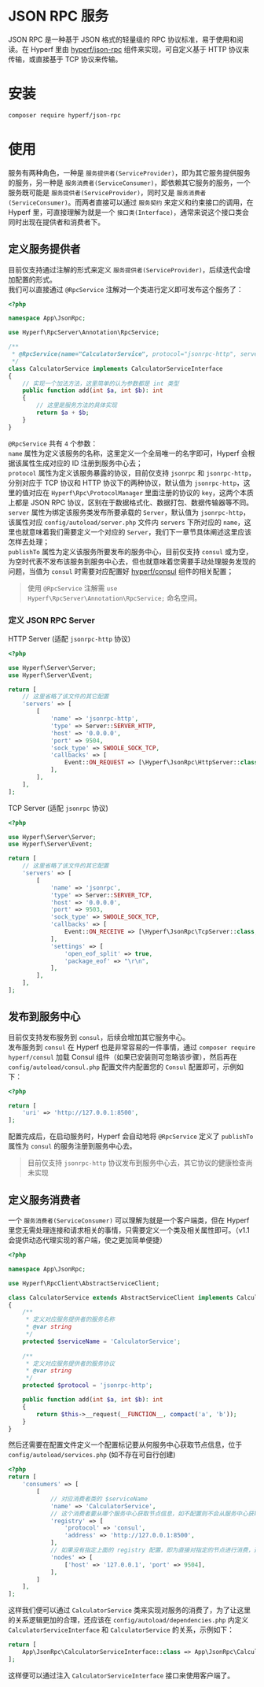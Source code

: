 # JSON RPC 服务

JSON RPC 是一种基于 JSON 格式的轻量级的 RPC 协议标准，易于使用和阅读。在 Hyperf 里由 [hyperf/json-rpc](https://github.com/hyperf-cloud/json-rpc) 组件来实现，可自定义基于 HTTP 协议来传输，或直接基于 TCP 协议来传输。

# 安装

```bash
composer require hyperf/json-rpc
```

# 使用

服务有两种角色，一种是 `服务提供者(ServiceProvider)`，即为其它服务提供服务的服务，另一种是 `服务消费者(ServiceConsumer)`，即依赖其它服务的服务，一个服务既可能是 `服务提供者(ServiceProvider)`，同时又是 `服务消费者(ServiceConsumer)`。而两者直接可以通过 `服务契约` 来定义和约束接口的调用，在 Hyperf 里，可直接理解为就是一个 `接口类(Interface)`，通常来说这个接口类会同时出现在提供者和消费者下。

## 定义服务提供者

目前仅支持通过注解的形式来定义 `服务提供者(ServiceProvider)`，后续迭代会增加配置的形式。   
我们可以直接通过 `@RpcService` 注解对一个类进行定义即可发布这个服务了：

```php
<?php

namespace App\JsonRpc;

use Hyperf\RpcServer\Annotation\RpcService;

/**
 * @RpcService(name="CalculatorService", protocol="jsonrpc-http", server="jsonrpc-http")
 */
class CalculatorService implements CalculatorServiceInterface
{
    // 实现一个加法方法，这里简单的认为参数都是 int 类型
    public function add(int $a, int $b): int
    {
        // 这里是服务方法的具体实现
        return $a + $b;
    }
}
```

`@RpcService` 共有 `4` 个参数：   
`name` 属性为定义该服务的名称，这里定义一个全局唯一的名字即可，Hyperf 会根据该属性生成对应的 ID 注册到服务中心去；   
`protocol` 属性为定义该服务暴露的协议，目前仅支持 `jsonrpc` 和 `jsonrpc-http`，分别对应于 TCP 协议和 HTTP 协议下的两种协议，默认值为 `jsonrpc-http`，这里的值对应在 `Hyperf\Rpc\ProtocolManager` 里面注册的协议的 `key`，这两个本质上都是 JSON RPC 协议，区别在于数据格式化、数据打包、数据传输器等不同。   
`server` 属性为绑定该服务类发布所要承载的 `Server`，默认值为 `jsonrpc-http`，该属性对应 `config/autoload/server.php` 文件内 `servers` 下所对应的 `name`，这里也就意味着我们需要定义一个对应的 `Server`，我们下一章节具体阐述这里应该怎样去处理；   
`publishTo` 属性为定义该服务所要发布的服务中心，目前仅支持 `consul` 或为空，为空时代表不发布该服务到服务中心去，但也就意味着您需要手动处理服务发现的问题，当值为 `consul` 时需要对应配置好 [hyperf/consul](consul.md) 组件的相关配置；

> 使用 `@RpcService` 注解需 `use Hyperf\RpcServer\Annotation\RpcService;` 命名空间。

### 定义 JSON RPC Server

HTTP Server (适配 `jsonrpc-http` 协议)

```php
<?php

use Hyperf\Server\Server;
use Hyperf\Server\Event;

return [
    // 这里省略了该文件的其它配置
    'servers' => [
        [
            'name' => 'jsonrpc-http',
            'type' => Server::SERVER_HTTP,
            'host' => '0.0.0.0',
            'port' => 9504,
            'sock_type' => SWOOLE_SOCK_TCP,
            'callbacks' => [
                Event::ON_REQUEST => [\Hyperf\JsonRpc\HttpServer::class, 'onRequest'],
            ],
        ],
    ],
];
```

TCP Server (适配 `jsonrpc` 协议)

```php
<?php

use Hyperf\Server\Server;
use Hyperf\Server\Event;

return [
    // 这里省略了该文件的其它配置
    'servers' => [
        [
            'name' => 'jsonrpc',
            'type' => Server::SERVER_TCP,
            'host' => '0.0.0.0',
            'port' => 9503,
            'sock_type' => SWOOLE_SOCK_TCP,
            'callbacks' => [
                Event::ON_RECEIVE => [\Hyperf\JsonRpc\TcpServer::class, 'onReceive'],
            ],
            'settings' => [
                'open_eof_split' => true,
                'package_eof' => "\r\n",
            ],
        ],
    ],
];
```

## 发布到服务中心

目前仅支持发布服务到 `consul`，后续会增加其它服务中心。   
发布服务到 `consul` 在 Hyperf 也是非常容易的一件事情，通过 `composer require hyperf/consul` 加载 Consul 组件（如果已安装则可忽略该步骤），然后再在 `config/autoload/consul.php` 配置文件内配置您的 `Consul` 配置即可，示例如下：

```php
<?php

return [
    'uri' => 'http://127.0.0.1:8500',
];
```

配置完成后，在启动服务时，Hyperf 会自动地将 `@RpcService` 定义了 `publishTo` 属性为 `consul` 的服务注册到服务中心去。

> 目前仅支持 `jsonrpc-http` 协议发布到服务中心去，其它协议的健康检查尚未实现

## 定义服务消费者

一个 `服务消费者(ServiceConsumer)` 可以理解为就是一个客户端类，但在 Hyperf 里您无需处理连接和请求相关的事情，只需要定义一个类及相关属性即可。（v1.1会提供动态代理实现的客户端，使之更加简单便捷）

```php
<?php

namespace App\JsonRpc;

use Hyperf\RpcClient\AbstractServiceClient;

class CalculatorService extends AbstractServiceClient implements CalculatorServiceInterface
{
    /**
     * 定义对应服务提供者的服务名称
     * @var string 
     */
    protected $serviceName = 'CalculatorService';
    
    /**
     * 定义对应服务提供者的服务协议
     * @var string 
     */
    protected $protocol = 'jsonrpc-http';

    public function add(int $a, int $b): int
    {
        return $this->__request(__FUNCTION__, compact('a', 'b'));
    }
}
```

然后还需要在配置文件定义一个配置标记要从何服务中心获取节点信息，位于 `config/autoload/services.php` (如不存在可自行创建)

```php
<?php
return [
    'consumers' => [
        [
            // 对应消费者类的 $serviceName
            'name' => 'CalculatorService',
            // 这个消费者要从哪个服务中心获取节点信息，如不配置则不会从服务中心获取节点信息
            'registry' => [
                'protocol' => 'consul',
                'address' => 'http://127.0.0.1:8500',
            ],
            // 如果没有指定上面的 registry 配置，即为直接对指定的节点进行消费，通过下面的 nodes 参数来配置服务提供者的节点信息
            'nodes' => [
                ['host' => '127.0.0.1', 'port' => 9504],
            ],
        ]
    ],
];
```


这样我们便可以通过 `CalculatorService` 类来实现对服务的消费了，为了让这里的关系逻辑更加的合理，还应该在 `config/autoload/dependencies.php` 内定义 `CalculatorServiceInterface` 和 `CalculatorService` 的关系，示例如下：

```php
return [
    App\JsonRpc\CalculatorServiceInterface::class => App\JsonRpc\CalculatorService::class,
];
```

这样便可以通过注入 `CalculatorServiceInterface` 接口来使用客户端了。
